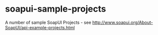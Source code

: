 soapui-sample-projects
======================

A number of sample SoapUI Projects - see http://www.soapui.org/About-SoapUI/api-example-projects.html

